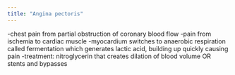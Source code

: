 ```yaml
---
title: "Angina pectoris"
---
```

-chest pain from partial obstruction of coronary blood flow
-pain from ischemia to cardiac muscle
-myocardium switches to anaerobic respiration called fermentation which generates lactic acid, building up quickly causing pain
-treatment: nitroglycerin that creates dilation of blood volume OR stents and bypasses

